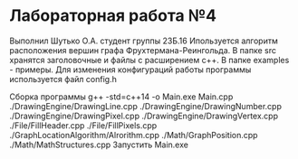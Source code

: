 # Лабораторная работа №4
Выполнил Шутько О.А. студент группы 23Б.16
Ипользуется алгоритм расположения вершин графа Фрухтермана-Реингольда.
В папке src хранятся заголовочные и файлы с расширением c++. В папке examples - примеры.
Для изменения конфигураций работы программы используется файл config.h

Сборка программы
g++ -std=c++14  -o Main.exe Main.cpp ./DrawingEngine/DrawingLine.cpp ./DrawingEngine/DrawingNumber.cpp ./DrawingEngine/DrawingPixel.cpp ./DrawingEngine/DrawingVertex.cpp ./File/FillHeader.cpp ./File/FillPixels.cpp ./GraphLocationAlgorithm/Alrorithm.cpp ./Math/GraphPosition.cpp ./Math/MathStructures.cpp
Запустить Main.exe
